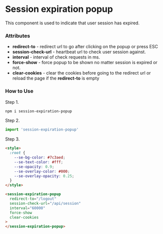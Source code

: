 # Session expiration popup

This component is used to indicate that user session has expired.


### Attributes

* **redirect-to** - redirect url to go after clicking on the popup or press ESC
* **session-check-url** - heartbeat url to check user session against.
* **interval** - interval of check requests in ms.
* **force-show** - force popup to be shown no matter session is expired or not.
* **clear-cookies** - clear the cookies before going to the redirect url or reload the page if the **redirect-to** is empty


### How to Use

Step 1.
```bash
npm i session-expiration-popup
```

Step 2.
```javascript
import 'session-expiration-popup'
```

Step 3.
```html
<style>
  :root {
    --se-bg-color: #7c3aed;
    --se-text-color: #fff;
    --se-opacity: 0.9;
    --se-overlay-color: #000;
    --se-overlay-opacity: 0.25;
  }
</style>

<session-expiration-popup
  redirect-to="/logout"
  session-check-url="/api/session"
  interval="60000"
  force-show
  clear-cookies
>
</session-expiration-popup>
```
